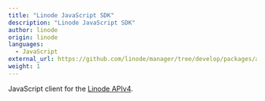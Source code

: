 ```yaml
---
title: "Linode JavaScript SDK"
description: "Linode JavaScript SDK"
author: linode
origin: linode
languages:
  - JavaScript
external_url: https://github.com/linode/manager/tree/develop/packages/api-v4
weight: 1
---
```


JavaScript client for the <a href="https://developers.linode.com/api/v4" target="_self">Linode APIv4</a>.
